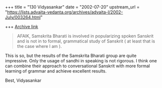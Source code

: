 +++
title = "130 Vidyasankar"
date = "2002-07-20"
upstream_url = "https://lists.advaita-vedanta.org/archives/advaita-l/2002-July/003264.html"

+++
[Archive link](https://lists.advaita-vedanta.org/archives/advaita-l/2002-July/003264.html)

>AFAIK,
>  Samskrita Bharati is involved in popularizing spoken
>Sanskrit and is not in to formal, grammatical study of
>Sanskrit ( at least that is the case where I am ).

This is so, but the results of the Samskrita Bharati group
are quite impressive. Only the usage of sandhi in speaking
is not rigorous. I think one can combine their approach to
conversational Sanskrit with more formal learning of grammar
and achieve excellent results.

Best,
Vidyasankar

